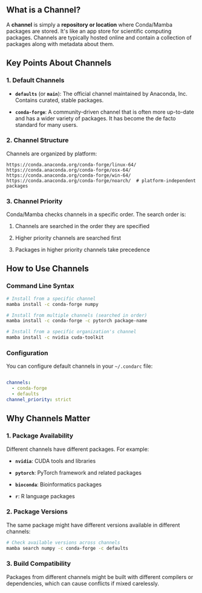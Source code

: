 ## What is a Channel?

A **channel** is simply a **repository or location** where Conda/Mamba packages are stored. It's like an app store for scientific computing packages. Channels are typically hosted online and contain a collection of packages along with metadata about them.

## Key Points About Channels

### 1. Default Channels

- **`defaults`** (or **`main`**): The official channel maintained by Anaconda, Inc. Contains curated, stable packages.
    
- **`conda-forge`**: A community-driven channel that is often more up-to-date and has a wider variety of packages. It has become the de facto standard for many users.
    

### 2. Channel Structure

Channels are organized by platform:
``` text
https://conda.anaconda.org/conda-forge/linux-64/
https://conda.anaconda.org/conda-forge/osx-64/
https://conda.anaconda.org/conda-forge/win-64/
https://conda.anaconda.org/conda-forge/noarch/  # platform-independent packages
```

### 3. Channel Priority

Conda/Mamba checks channels in a specific order. The search order is:

1. Channels are searched in the order they are specified
    
2. Higher priority channels are searched first
    
3. Packages in higher priority channels take precedence
    

## How to Use Channels

### Command Line Syntax

```bash
# Install from a specific channel
mamba install -c conda-forge numpy

# Install from multiple channels (searched in order)
mamba install -c conda-forge -c pytorch package-name

# Install from a specific organization's channel
mamba install -c nvidia cuda-toolkit
```

### Configuration

You can configure default channels in your `~/.condarc` file:

```yaml

channels:
  - conda-forge
  - defaults
channel_priority: strict
```

## Why Channels Matter

### 1. Package Availability

Different channels have different packages. For example:

- **`nvidia`**: CUDA tools and libraries
    
- **`pytorch`**: PyTorch framework and related packages
    
- **`bioconda`**: Bioinformatics packages
    
- **`r`**: R language packages
    

### 2. Package Versions

The same package might have different versions available in different channels:
```bash
# Check available versions across channels
mamba search numpy -c conda-forge -c defaults
```

### 3. Build Compatibility

Packages from different channels might be built with different compilers or dependencies, which can cause conflicts if mixed carelessly.